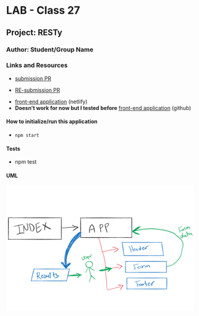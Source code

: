 # LAB - Class 27

## Project: RESTy

### Author: Student/Group Name

### Links and Resources

- [submission PR](https://github.com/diana96alazzam-401-advanced-javascript/resty/pull/1/)

- [RE-submission PR](https://github.com/diana96alazzam-401-advanced-javascript/resty/pull/13/)

<!-- - [ci/cd](http://xyz.com) (GitHub Actions) 
- [back-end server url](http://xyz.com) (when applicable) -->
- [front-end application](https://sharp-poincare-46f5f6.netlify.app/) (netlify)
- **Doesn't work for now but I tested before** [front-end application](https://diana96alazzam-401-advanced-javascript.github.io/resty/) (github)



#### How to initialize/run this application

- `npm start`

#### Tests

- npm test

#### UML

![lab27-uml](./assets/lab27-uml.png)


